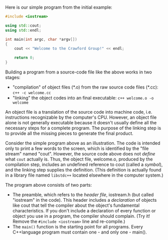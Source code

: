 Here is our simple program from the initial example:
```c++
#include <iostream>

using std::cout;
using std::endl;

int main(int argc, char *argv[])
{
    cout << "Welcome to the Crawford Group!" << endl;

    return 0;
}
```
Building a program from a source-code file like the above works in two stages: 
  - "compilation" of object files (\*.o) from the raw source code files (\*.cc): `c++ -c welcome.cc`
  - "linking" the object codes into an final executable: `c++ welcome.o -o welcome`

An object file is a translation of the source code into machine code, i.e. instructions recognizable by the computer's CPU.  However, an object file alone is not generally executable because it doesn't usually define all the necessary steps for a complete program.  The purpose of the linking step is to provide all the missing pieces to generate the final product.

Consider the simple program above as an illustration.  The code is intended only to print a few words to the screen, which is identified by the "file stream" named "cout".  However, the source code above does not *define* what `cout` actually is.  Thus, the object file, welcome.o, produced by the compilation step, includes an undefined reference to cout (called a *symbol*), and the linking step supplies the definition. (This definition is actually found in a library file named `libstdc++` located elsewhere in the computer system.)

The program above consists of two parts:
  - The preamble, which refers to the *header file*, iostream.h (but called "iostream" in the code).  This header includes a *declaration* of objects like cout that tell the compiler about the object's fundamental characteristics. If you don't include a declaration of every function or object you use in a program, the compiler should complain.  (Try it!  Remove the `#include <iostream>` line and re-compile.)
  - The `main()` function is the starting point for all programs.  Every C++language program must contain one - and only one - main().